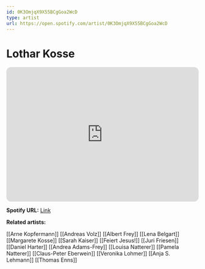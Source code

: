 ```yaml
---
id: 0K3OmjqX9X55BCgGoa2WcD
type: artist
url: https://open.spotify.com/artist/0K3OmjqX9X55BCgGoa2WcD
---
```

# Lothar Kosse

<iframe style="border-radius:12px" src="https://open.spotify.com/embed/artist/0K3OmjqX9X55BCgGoa2WcD" width="100%" height="352" frameBorder="0" allowfullscreen="" allow="autoplay; clipboard-write; encrypted-media; fullscreen; picture-in-picture" loading="lazy"></iframe>

**Spotify URL:** [Link](https://open.spotify.com/artist/0K3OmjqX9X55BCgGoa2WcD)

**Related artists:**

[[Arne Kopfermann]]
[[Andreas Volz]]
[[Albert Frey]]
[[Lena Belgart]]
[[Margarete Kosse]]
[[Sarah Kaiser]]
[[Feiert Jesus!]]
[[Juri Friesen]]
[[Daniel Harter]]
[[Andrea Adams-Frey]]
[[Louisa Natterer]]
[[Pamela Natterer]]
[[Claus-Peter Eberwein]]
[[Veronika Lohmer]]
[[Anja S. Lehmann]]
[[Thomas Enns]]
